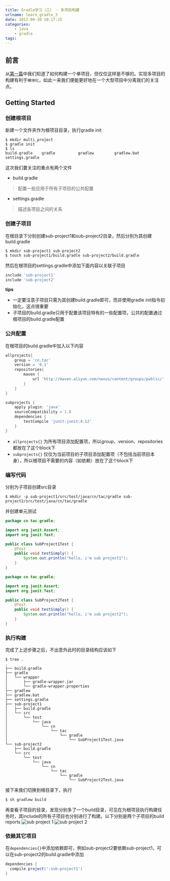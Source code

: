 ```yaml
---
title: Gradle学习（三） - 多项目构建
urlname: learn_gradle_3
date: 2017-09-30 10:17:25
categories:
    - java
    - gradle
tags:
---
```


## 前言

从[第一篇](/2017/09/26/Gradle学习（一）/)中我们知道了如何构建一个单项目，但仅仅这样是不够的。实现多项目的构建有利于`模块化`，如此一来我们便能更好地在一个大型项目中分离我们的关注点。

## Getting Started
### 创建根项目
新建一个文件夹作为根项目目录，执行gradle init
```shell
$ mkdir multi_project
$ gradle init
$ ls
build.gradle    gradle          gradlew         gradlew.bat     settings.gradle
```

这次我们要关注的重点有两个文件
- build.gradle
> 配置一些应用于所有子项目的公共配置
- settings.gradle
> 描述各项目之间的关系

### 创建子项目
在根目录下分别创建sub-project1和sub-project2目录，然后分别为其创建build.gradle
```shell
$ mkdir sub-project1 sub-project2
$ touch sub-project1/build.gradle sub-project2/build.gradle
```

然后在根项目的settings.gradle中添加下面内容以关联子项目
```groovy
include 'sub-project1'
include 'sub-project2'
```

**tips**
- 一定要注意子项目只需为其创建build.gradle即可，而非使用gradle init指令初始化，这点很重要
- 子项目的build.gradle只用于配置该项目特有的一些配置项，公共的配置通过根项目的build.gradle配置

### 公共配置
在根项目的build.gradle中加入以下内容
```groovy
allprojects{
    group = 'cn.tac'
    version = '0.1'
    repositories{
        maven {
            url 'http://maven.aliyun.com/nexus/content/groups/public/'
        }
    }
}

subprojects {
    apply plugin: 'java'
    sourceCompatibility = 1.8
    dependencies {
        testCompile 'junit:junit:4.12'
    }
}
```

- `allprojects{}` 为所有项目添加配置项，所以group、version、repositories都放在了这个block下
- `subprojects{}` 仅仅为当前项目的子项目添加配置项（不包括当前项目本身），所以根项目不需要的内容（如依赖）放在了这个block下

### 编写代码
分别为子项目创建src目录
```shell
$ mkdir -p sub-project1/src/test/java/cn/tac/gradle sub-project2/src/test/java/cn/tac/gradle
```

并创建单元测试
```java
package cn.tac.gradle;

import org.junit.Assert;
import org.junit.Test;

public class SubProject1Test {
    @Test
    public void testSimply() {
        System.out.println("hello, i'm sub project1");
    }
}
```

```java
package cn.tac.gradle;

import org.junit.Assert;
import org.junit.Test;

public class SubProject2Test {
    @Test
    public void testSimply() {
        System.out.println("hello, i'm sub project2");
    }
}
```

### 执行构建
完成了上述步骤之后，不出意外此时的目录结构应该如下
```shell
$ tree .
.
├── build.gradle
├── gradle
│   └── wrapper
│       ├── gradle-wrapper.jar
│       └── gradle-wrapper.properties
├── gradlew
├── gradlew.bat
├── settings.gradle
├── sub-project1
│   ├── build.gradle
│   └── src
│       └── test
│           └── java
│               └── cn
│                   └── tac
│                       └── gradle
│                           └── SubProject1Test.java
└── sub-project2
    ├── build.gradle
    └── src
        └── test
            └── java
                └── cn
                    └── tac
                        └── gradle
                            └── SubProject2Test.java
```

接下来我们切换到根目录下，执行
```
$ sh gradlew build
```

再查看子项目的目录，发现分别多了一个build目录，可见在为根项目执行构建任务时，其include的所有子项目也分别进行了构建。以下分别是两个子项目的build reports
![sub project 1](/images/gradle_learn/multi_project/subproject1test.png)
![sub project 2](/images/gradle_learn/multi_project/subproject2test.png)

### 依赖其它项目
在`dependencies{}`中添加依赖即可，例如sub-project2要依赖sub-project1，可以在sub-project2的build.gradle中添加
```groovy
dependencies {
  compile project(':sub-project1')
}
```
